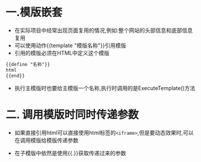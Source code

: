 # 一.模版嵌套

* 在实际项目中经常出现页面复用的情况,例如:整个网站的头部信息和底部信息复用
* 可以使用动作{{template "模版名称"}}引用模版
* 引用的模版必须在HTML中定义这个模版

```html
{{define "名称"}}
html
{{end}}
```

* 执行主模版时也要给主模版一个名称,执行时调用的是ExecuteTemplate()方法




# 二. 调用模版时同时传递参数

* 如果直接引用html可以直接使用html标签的`<iframe>`,但是要动态效果时,可以在调用模版给模版传递参数



* 在子模版中依然是使用{{.}}获取传递过来的参数



